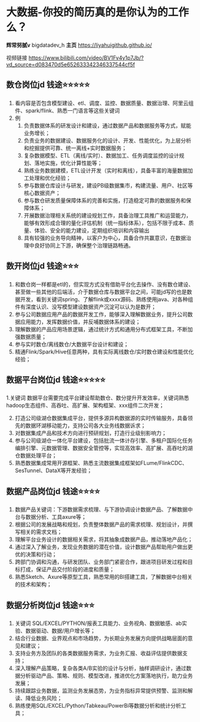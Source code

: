 
# 大数据-你投的简历真的是你认为的工作么？

**辉常努腻v** bigdatadev_h **主页** https://liyahuigithub.github.io/

视频链接 https://www.bilibili.com/video/BV1Fv4y1p7Jb/?vd_source=d083470d5e652633342346337544cf5f

## 数仓岗位jd  钱途⭐⭐⭐⭐⭐

1. 看内容是否包含模型建设、etl、调度、监控、数据质量、数据治理、阿里云组件、spark/flink、熟悉一门语言等这些关键词
2. 例
	1. 负责数据体系的研发设计和建设，通过数据产品和数据服务等方式，赋能业务增长；
	2. 负责业务的数据建设、数据服务化的设计、开发、性能优化，为上层分析和挖掘提供可靠、统一离线+实时数据服务；
	3. 复杂数据模型、ETL（离线/实时）、数据加工、任务调度监控的设计规划、落地实施，优化计算性能等；
	4. 熟练业务数据建模，ETL设计开发（实时和离线），具备丰富的海量数据加工处理和优化经验；
	5. 参与数据仓库设计与研发，建设PB级数据集市，构建流量、用户、社区等核心数据资产；
	6. 参与数仓研发质量保障体系的完善和实施，打造稳定可靠的数据服务和保障体系；
	7. 开展数据治理相关系统的建设规划工作，具备治理工具推广和运营能力，能够有效形成合理的量化评估机制（统一指标体系），包括不限于成本、质量、体验、安全的能力建设，定期组织培训和内容输出
	8. 具有较强的业务导向精神，以客户为中心，具备合作共赢意识，在数据治理中良好协同上下游，确保整个治理链路畅通。

## 数开岗位jd 钱途⭐⭐⭐
1. 和数仓岗一样都是etl的，但实现方式没有借助平台化去操作、没有数仓建设、甚至做一些其他的后端活，介于数据仓库与数据平台之间，可能jd写的也是数据开发，看到关键词spring、了解flink或xxxx源码、熟练使用java、对各种组件有深度认识、没写模型建设数据资产沉淀可以认为是数开；
2. 参与公司数据应用产品的数据开发工作，能够深入理解数据业务，提升公司数据应用能力，发挥数据价值，并反哺数据体系的建设；
3. 理解数据的产品应用场景逻辑，通过统计方式和通用分布式框架工具，不断加强数据质量；
4. 参与实时数仓/离线数仓/大数据平台设计和建设；
5. 精通Flink/Spark/Hive任意两种，具有实际离线数仓/实时数仓建设和性能优化经验；

## 数据平台岗位jd 钱途⭐⭐⭐⭐⭐
1.关键词 数据平台需要完成平台建设帮助数仓、数分提升开发效率，关键词熟悉hadoop生态组件、高吞吐、高扩展、架构框架、xxx组件二次开发；

2. 打造公司级湖仓数据集成平台，提供多源异构数据源的实时传输服务，具备领先的数据环湖移动能力，支持公司各大业务线数据诉求；
3. 对数据集成产品和技术方向进行预研规划，打造行业级别影响力；
4. 参与公司级湖仓一体化平台建设，包括批流一体计存引擎、多租户国际化任务编排引擎、元数据管理、数据安全管控等，实现高效率、高扩展、高吞吐的湖仓数据处理平台；
5. 熟悉数据集成常用开源框架、熟悉主流数据集成框架如FLume/FlinkCDC、SesTunnel、DataX等开发经验；

## 数据产品岗位jd 钱途⭐⭐⭐⭐
1. 数据产品关键词：下游数据需求梳理、与下游协调设计数据产品、了解数据中台与数据分析、工具axure等；
2. 根据公司的发展战略和规划，负责整体数据产品的需求梳理、规划设计，并撰写相关的需求文档；
3. 理解平台业务设计的数据相关需求，将其抽象成数据产品，推动落地产品化；
4. 通过深入了解业务，发现业务数据的潜在价值，设计数据产品帮助用户做出更优的决策和行动；
5. 跨部门协调和沟通，与研发团队、业务部门紧密合作，跟进项目研发过程和目标打成，保证产品交付阶段的进度和质量；
6. 熟悉Sketch、Axure等原型工具，熟悉常用的BI搭建工具，了解数据中台相关的技术和架构；

## 数据分析岗位jd 钱途⭐⭐⭐
1. 关键词 SQL/EXCEL/PYTHON/报表工具能力、业务视角、数据敏感、ab实验、数据驱动、数据/用户增长等；
2. 结合行业数据、业界观点和市场趋势，为长期业务发展方向提供战略层面的意见和建议；
3. 支持业务方及团队的各类数据服务需求，为业务汇报、收益评估提供数据支持；
4. 深入理解产品策略，复杂各类A/B实验的设计与分析，抽样调研设计，通过数据分析驱动产品、策略、规则、模型改进，推进优化方案落地执行，助力业务发展；
5. 持续跟踪业务数据，监测业务发展态势，为业务指标异常提供预警、监测和解读、降低业务风险；
6. 熟练使用SQL/EXCEL/Python/Tabkeau/PowerBi等数据分析和统计分析工具；

